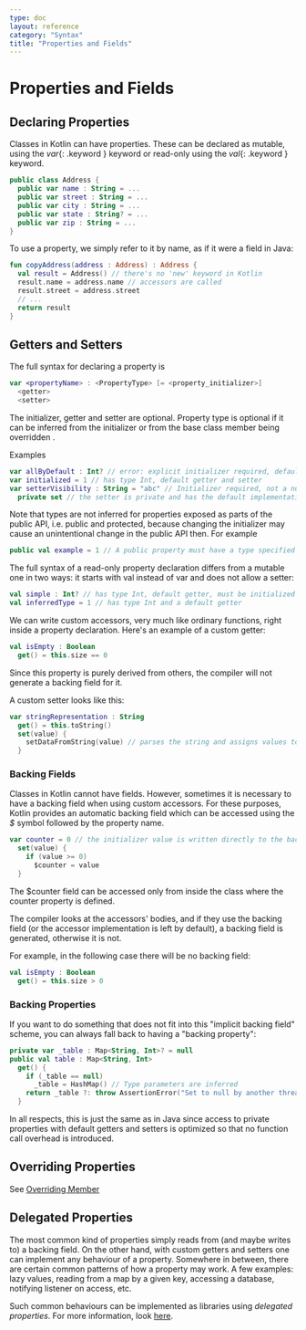 ```yaml
---
type: doc
layout: reference
category: "Syntax"
title: "Properties and Fields"
---
```


# Properties and Fields

## Declaring Properties

Classes in Kotlin can have properties. These can be declared as mutable, using the *var*{: .keyword } keyword or read-only using the *val*{: .keyword } keyword.

``` kotlin
public class Address { 
  public var name : String = ...
  public var street : String = ...
  public var city : String = ...
  public var state : String? = ...
  public var zip : String = ...
}
```

To use a property, we simply refer to it by name, as if it were a field in Java:

``` kotlin
fun copyAddress(address : Address) : Address {
  val result = Address() // there's no 'new' keyword in Kotlin
  result.name = address.name // accessors are called
  result.street = address.street
  // ...
  return result
}
```

## Getters and Setters

The full syntax for declaring a property is

``` kotlin
var <propertyName> : <PropertyType> [= <property_initializer>]
  <getter>
  <setter>
```

The initializer, getter and setter are optional. Property type is optional if it can be inferred from the initializer or from the base class member being overridden .

Examples

``` kotlin
var allByDefault : Int? // error: explicit initializer required, default getter and setter implied
var initialized = 1 // has type Int, default getter and setter
var setterVisibility : String = "abc" // Initializer required, not a nullable type
  private set // the setter is private and has the default implementation
```

Note that types are not inferred for properties exposed as parts of the public API, i.e. public and protected, because changing the initializer may cause an unintentional change in the public API then. For example

``` kotlin
public val example = 1 // A public property must have a type specified explicitly
```

The full syntax of a read-only property declaration differs from a mutable one in two ways: it starts with val instead of var and does not allow a setter:

``` kotlin
val simple : Int? // has type Int, default getter, must be initialized in constructor
val inferredType = 1 // has type Int and a default getter
```

We can write custom accessors, very much like ordinary functions, right inside a property declaration. Here's an example of a custom getter:

``` kotlin
val isEmpty : Boolean
  get() = this.size == 0
```

Since this property is purely derived from others, the compiler will not generate a backing field for it.

A custom setter looks like this:

``` kotlin
var stringRepresentation : String
  get() = this.toString()
  set(value) {
    setDataFromString(value) // parses the string and assigns values to other properties
  }
```

### Backing Fields

Classes in Kotlin cannot have fields. However, sometimes it is necessary to have a backing field when using custom accessors. For these purposes, Kotlin provides
an automatic backing field which can be accessed using the *$* symbol followed by the property name.

``` kotlin
var counter = 0 // the initializer value is written directly to the backing field
  set(value) {
    if (value >= 0)
      $counter = value
  }
```

The $counter field can be accessed only from inside the class where the counter property is defined.

The compiler looks at the accessors' bodies, and if they use the backing field (or the accessor implementation is left by default), a backing field is generated, otherwise it is not.

For example, in the following case there will be no backing field:

``` kotlin
val isEmpty : Boolean
  get() = this.size > 0
```

### Backing Properties

If you want to do something that does not fit into this "implicit backing field" scheme, you can always fall back to having a "backing property":

``` kotlin
private var _table : Map<String, Int>? = null
public val table : Map<String, Int>
  get() {
    if (_table == null)
      _table = HashMap() // Type parameters are inferred
    return _table ?: throw AssertionError("Set to null by another thread")
  }
```

In all respects, this is just the same as in Java since access to private properties with default getters and setters is optimized so that no function call overhead is introduced.

## Overriding Properties

See [Overriding Member](classes.html#overriding-members)

## Delegated Properties
  
The most common kind of properties simply reads from (and maybe writes to) a backing field. 
On the other hand, with custom getters and setters one can implement any behaviour of a property.
Somewhere in between, there are certain common patterns of how a property may work. A few examples: lazy values,
reading from a map by a given key, accessing a database, notifying listener on access, etc.

Such common behaviours can be implemented as libraries using _delegated properties_.
For more information, look [here](delegated-properties.html).

